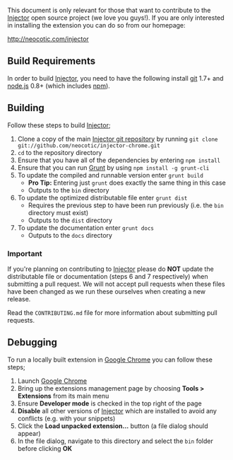 This document is only relevant for those that want to contribute to the [Injector][] open source
project (we love you guys!). If you are only interested in installing the extension you can do so
from our homepage:

http://neocotic.com/injector

## Build Requirements

In order to build [Injector][], you need to have the following install [git][] 1.7+ and [node.js][]
0.8+ (which includes [npm][]).

## Building

Follow these steps to build [Injector][];

1. Clone a copy of the main [Injector git repository](https://github.com/neocotic/injector-chrome)
   by running `git clone git://github.com/neocotic/injector-chrome.git`
2. `cd` to the repository directory
3. Ensure that you have all of the dependencies by entering `npm install`
4. Ensure that you can run [Grunt][] by using `npm install -g grunt-cli`
5. To update the compiled and runnable version enter `grunt build`
   * **Pro Tip:** Entering just `grunt` does exactly the same thing in this case
   * Outputs to the `bin` directory
6. To update the optimized distributable file enter `grunt dist`
   * Requires the previous step to have been run previously (i.e. the `bin` directory must exist)
   * Outputs to the `dist` directory
7. To update the documentation enter `grunt docs`
   * Outputs to the `docs` directory

### Important

If you're planning on contributing to [Injector][] please do **NOT** update the distributable file
or documentation (steps 6 and 7 respectively) when submitting a pull request. We will not accept
pull requests when these files have been changed as we run these ourselves when creating a new
release.

Read the `CONTRIBUTING.md` file for more information about submitting pull requests.

## Debugging

To run a locally built extension in [Google Chrome][] you can follow these steps;

1. Launch [Google Chrome][]
2. Bring up the extensions management page by choosing **Tools > Extensions** from its main menu
3. Ensure **Developer mode** is checked in the top right of the page
4. **Disable** all other versions of [Injector][] which are installed to avoid any conflicts (e.g. with your snippets)
5. Click the **Load unpacked extension...** button (a file dialog should appear)
6. In the file dialog, navigate to this directory and select the `bin` folder before clicking **OK**

[git]: http://git-scm.com
[google chrome]: https://www.google.com/chrome
[grunt]: http://gruntjs.com
[node.js]: http://nodejs.org
[npm]: http://npmjs.org
[injector]: http://neocotic.com/injector
